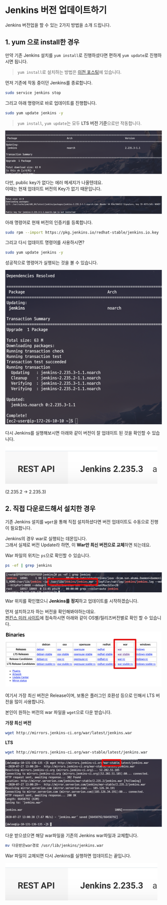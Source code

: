 # Jenkins 버전 업데이트하기

Jenkins 버전업을 할 수 있는 2가지 방법을 소개 드립니다.

## 1. yum 으로 install한 경우

만약 기존 Jenkins 설치를 ```yum install```로 진행하셨다면 편하게 ```yum update```로 진행하시면 됩니다.

> ```yum install```로 설치하는 방법은 [이전 포스팅](https://jojoldu.tistory.com/441)에 있습니다.

먼저 기존에 작동 중이던 Jenkins를 종료합니다.

```bash
sudo service jenkins stop
```

그리고 아래 명령어로 바로 업데이트를 진행합니다.

```bash
sudo yum update jenkins -y
```

> ```yum install```, ```yum update```는 모두 **LTS 버전 기준**으로만 작동합니다.  

![yum](./images/yum.png)

다만, public key가 없다는 에러 메세지가 나올텐데요.  
이때는 현재 업데이트 버전의 Key가 없기 때문입니다.

![error](./images/error.png)

아래 명령어로 현재 버전의 인증키를 등록합니다.

```bash
sudo rpm --import https://pkg.jenkins.io/redhat-stable/jenkins.io.key
```

그리고 다시 업데이트 명령어를 사용하시면?

```bash
sudo yum update jenkins -y
```

성공적으로 명령어가 실행되는 것을 볼 수 있습니다.

![success](./images/success.png)

다시 Jenkins를 실행해보시면 아래와 같이 버전이 잘 업데이트 된 것을 확인할 수 있습니다.

![end](./images/end.png)

(2.235.2 -> 2.235.3)

## 2. 직접 다운로드해서 설치한 경우

기존 Jenkins 설치를 ```wget```을 통해 직접 설치하셨다면 버전 업데이트도 수동으로 진행이 필요합니다.  
  
Jenkins의 경우 war로 실행되는 데몬입니다.  
그래서 실제로 버전 Update라 하면, 이 **War만 최신 버전으로 교체**하면 되는데요.  
  
War 파일의 위치는 ```ps```으로 확인할 수 있습니다.

```bash
ps -ef | grep jenkins
```

![war](./images/war.png)

War 위치를 확인했으니 **Jenkins를 정지**하고 업데이트를 시작하겠습니다.  
  
먼저 설치하고자 하는 버전을 확인해봐야하는데요.  
[젠킨스 미러 사이트](http://mirrors.jenkins-ci.org/)에 접속하시면 아래와 같이 OS별/릴리즈버전별로 확인 할 수 있습니다.

![version](./images/version.png)

여기서 가장 최신 버전은 Release이며, 보통은 플러그인 호환성 등으로 인해서 LTS 버전을 많이 사용합니다.  
  
본인이 원하는 버전의 war 파일을 ```wget```으로 다운 받습니다.  
  
**가장 최신 버전**

```bash
wget http://mirrors.jenkins-ci.org/war/latest/jenkins.war
```

**LTS**

```bash
wget http://mirrors.jenkins-ci.org/war-stable/latest/jenkins.war
```

![wget](./images/wget.png)

다운 받으셨으면 해당 war파일을 기존의 Jenkins war파일과 교체합니다.

```bash
mv 다운받은war경로 /usr/lib/jenkins/jenkins.war
```

War 파일이 교체되면 다시 Jenkins를 실행하면 업데이트는 끝입니다.

![end](./images/end.png)
